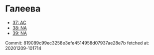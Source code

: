 # Галеева
- [37: AC](37.md)
- [38: NA](38.md)
- [39: NA](39.md)

Commit: 819089c99ec3258e3efe4514958d07937ae28e7b
 fetched at: 20201209-101714
